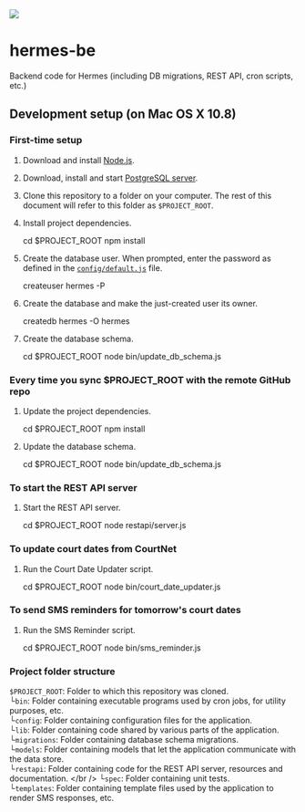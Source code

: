 <img src='http://www.aresluna.org/cfa/hermes-be.jpg'>

# hermes-be

Backend code for Hermes (including DB migrations, REST API, cron scripts, etc.)

## Development setup (on Mac OS X 10.8)

### First-time setup

1) Download and install [Node.js](http://nodejs.org/).

2) Download, install and start [PostgreSQL server](http://postgresapp.com/).

3) Clone this repository to a folder on your computer. The rest of this document will refer to this folder as `$PROJECT_ROOT`.

4) Install project dependencies.

    cd $PROJECT_ROOT
    npm install

5) Create the database user. When prompted, enter the password as defined in the [`config/default.js`](https://github.com/codeforamerica/hermes-be/blob/master/config/default.js) file.

    createuser hermes -P

6) Create the database and make the just-created user its owner.

    createdb hermes -O hermes

7) Create the database schema.

    cd $PROJECT_ROOT
    node bin/update_db_schema.js

### Every time you sync $PROJECT_ROOT with the remote GitHub repo

1) Update the project dependencies.

    cd $PROJECT_ROOT
    npm install

2) Update the database schema.

    cd $PROJECT_ROOT
    node bin/update_db_schema.js

### To start the REST API server

1) Start the REST API server.

    cd $PROJECT_ROOT
    node restapi/server.js

### To update court dates from CourtNet

1) Run the Court Date Updater script.

    cd $PROJECT_ROOT
    node bin/court_date_updater.js

### To send SMS reminders for tomorrow's court dates

1) Run the SMS Reminder script.

    cd $PROJECT_ROOT
    node bin/sms_reminder.js

### Project folder structure

`$PROJECT_ROOT`: Folder to which this repository was cloned. <br />
└`bin`: Folder containing executable programs used by cron jobs, for utility purposes, etc. <br />
└`config`: Folder containing configuration files for the application. <br />
└`lib`: Folder containing code shared by various parts of the application. <br />
└`migrations`: Folder containing database schema migrations. <br />
└`models`: Folder containing models that let the application communicate with the data store. <br />
└`restapi`: Folder containing code for the REST API server, resources and documentation. </br />
└`spec`: Folder containing unit tests. <br />
└`templates`: Folder containing template files used by the application to render SMS responses, etc. <br />


